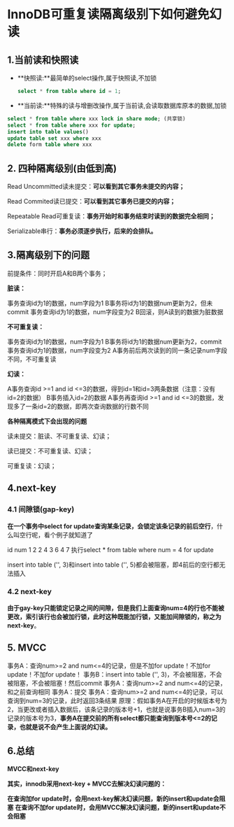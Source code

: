 # InnoDB可重复读隔离级别下如何避免幻读

## 1.当前读和快照读

- **快照读:**最简单的select操作,属于快照读,不加锁

  ```sql
  select * from table where id = 1;
  ```

- **当前读:**特殊的读与增删改操作,属于当前读,会读取数据库原本的数据,加锁

```sql
select * from table where xxx lock in share mode; (共享锁)
select * from table where xxx for update;
insert into table values()
update table set xxx where xxx
delete form table where xxx
```

## 2. 四种隔离级别(由低到高)

Read Uncommitted读未提交：**可以看到其它事务未提交的内容；**

Read Commited读已提交：**可以看到其它事务已提交的内容；**

Repeatable Read可重复读：**事务开始时和事务结束时读到的数据完全相同；**

Serializable串行：**事务必须逐步执行，后来的会排队。**

## 3.隔离级别下的问题

前提条件：同时开启A和B两个事务；

**脏读：**

事务查询id为1的数据，num字段为1
B事务将id为1的数据num更新为2，但未commit
事务查询id为1的数据，num字段变为2
B回滚，则A读到的数据为脏数据

**不可重复读：**

事务查询id为1的数据，num字段为1
B事务将id为1的数据num更新为2，commit
事务查询id为1的数据，num字段变为2
A事务前后两次读到的同一条记录num字段不同，不可重复读

**幻读：**

A事务查询id >=1 and id <=3的数据，得到id=1和id=3两条数据（注意：没有id=2的数据）
B事务插入id=2的数据
A事务再查询id >=1 and id <=3的数据，发现多了一条id=2的数据，即两次查询数据的行数不同

**各种隔离模式下会出现的问题**

读未提交：脏读、不可重复读、幻读；

读已提交：不可重复读、幻读；

可重复读：幻读；

## 4.next-key

### 4.1 间隙锁(gap-key)

**在一个事务中select for update查询某条记录，会锁定该条记录的前后空行**，什么叫空行呢，看个例子就知道了

id num
1 2
2 4
3 6
4 7
执行select * from table where num = 4 for update

insert into table ('', 3)和insert into table ('', 5)都会被阻塞，即4前后的空行都无法插入

### 4.2 next-key

**由于gay-key只能锁定记录之间的间隙，但是我们上面查询num=4的行也不能被更改，索引该行也会被加行锁，此时这种既能加行锁，又能加间隙锁的，称之为next-key**。



## 5. MVCC

事务A：查询num>=2 and num<=4的记录，但是不加for update！不加for update！不加for update！
事务B：insert into table ('', 3)，不会被阻塞，不会被阻塞，不会被阻塞！然后commit
事务A：查询num>=2 and num<=4的记录，和之前查询相同
事务A：提交
事务A：查询num>=2 and num<=4的记录，可以查询到num=3的记录，此时返回3条结果
原理：假如事务A在开启的时候版本号为2，当更改或者插入数据后，该条记录的版本号+1，也就是说事务B插入num=3的记录的版本号为3，**事务A在提交前的所有select都只能查询到版本号<=2的记录，也就是说不会产生上面说的幻读。**

## 6.总结

**MVCC和next-key**

**其实，innodb采用next-key + MVCC去解决幻读问题的：**

**在查询加for update时，会用next-key解决幻读问题，新的insert和update会阻塞**
**在查询不加for update时，会用MVCC解决幻读问题，新的insert和update不会阻塞**

